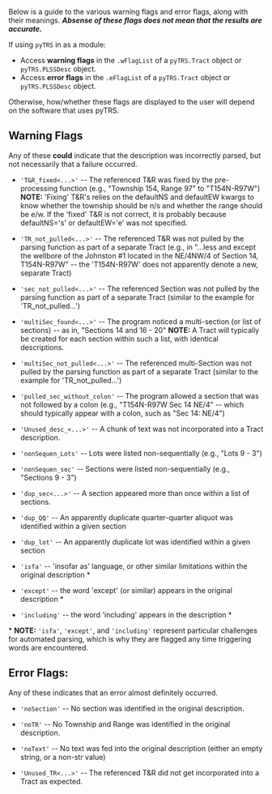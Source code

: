 Below is a guide to the various warning flags and error flags, along with their meanings. *__Absense of these flags does not mean that the results are accurate.__*

If using `pyTRS` in as a module:
* Access __warning flags__ in the `.wFlagList` of a `pyTRS.Tract` object or `pyTRS.PLSSDesc` object.
* Access __error flags__ in the `.eFlagList` of a `pyTRS.Tract` object or `pyTRS.PLSSDesc` object.

Otherwise, how/whether these flags are displayed to the user will depend on the software that uses pyTRS.

## Warning Flags

Any of these __could__ indicate that the description was incorrectly parsed, but not necessarily that a failure occurred.

* `'T&R_fixed<...>'` -- The referenced T&R was fixed by the pre-processing function (e.g., "Township 154, Range 97" to "T154N-R97W")
  **NOTE:** 'Fixing' T&R's relies on the defaultNS and defaultEW kwargs to know whether the township should be n/s and whether the range should be e/w. If the 'fixed' T&R is not correct, it is probably because defaultNS='s' or defaultEW='e' was not specified.
* `'TR_not_pulled<...>'` -- The referenced T&R was not pulled by the parsing function as part of a separate Tract (e.g., in "...less and except the wellbore of the Johnston #1 located in the NE/4NW/4 of Section 14, T154N-R97W" -- the 'T154N-R97W' does not apparently denote a new, separate Tract)

* `'sec_not_pulled<...>'` -- The referenced Section was not pulled by the parsing function as part of a separate Tract (similar to the example for 'TR_not_pulled...')

* `'multiSec_found<...>'` -- The program noticed a multi-section (or list of sections) -- as in, "Sections 14 and 16 - 20"
  **NOTE:** A Tract will typically be created for each section within such a list, with identical descriptions.

* `'multiSec_not_pulled<...>'` -- The referenced multi-Section was not pulled by the parsing function as part of a separate Tract (similar to the example for 'TR_not_pulled...')

* `'pulled_sec_without_colon'` -- The program allowed a section that was not followed by a colon (e.g., "T154N-R97W Sec 14 NE/4" -- which should typically appear with a colon, such as "Sec 14: NE/4")

* `'Unused_desc_<...>'` -- A chunk of text was not incorporated into a Tract description.

* `'nonSequen_Lots'` -- Lots were listed non-sequentially (e.g., "Lots 9 - 3")

* `'nonSequen_sec'` -- Sections were listed non-sequentially (e.g., "Sections 9 - 3")

* `'dup_sec<...>'` -- A section appeared more than once within a list of sections.

* `'dup_QQ'` -- An apparently duplicate quarter-quarter aliquot was identified within a given section

* `'dup_lot'` -- An apparently duplicate lot was identified within a given section

* `'isfa'` -- 'insofar as' language, or other similar limitations within the original description \*

* `'except'` -- the word 'except' (or similar) appears in the original description \*

* `'including'` -- the word 'including' appears in the description \*


\* __NOTE:__ `'isfa'`, `'except'`, and `'including'` represent particular challenges for automated parsing, which is why they are flagged any time triggering words are encountered.



## Error Flags:

Any of these indicates that an error almost definitely occurred.

* `'noSection'` -- No section was identified in the original description.

* `'noTR'` -- No Township and Range was identified in the original description.

* `'noText'` -- No text was fed into the original description (either an empty string, or a non-str value)

* `'Unused_TR<...>'` -- The referenced T&R did not get incorporated into a Tract as expected.

